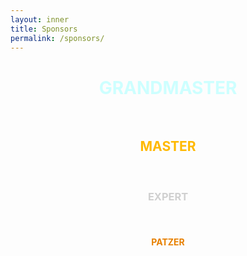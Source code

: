 ```yaml
---
layout: inner
title: Sponsors
permalink: /sponsors/
---
```


<h1 id="platinum" style="color:#cdffff;text-align:center;" markdown="1">
  GRANDMASTER
</h1>


<h2 style="color:#ffb900;text-align:center;padding-top:35px;" markdown="1">
  MASTER
</h2>


<h3 style="color:#d0d0d0;text-align:center;padding-top:35px;" markdown="1">
  EXPERT
</h3>


<h4 style="color:#e78000;text-align:center;padding-top:35px;" markdown="1">
  PATZER
</h4>
